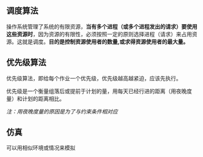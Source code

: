 ## 调度算法

操作系统管理了系统的有限资源，**当有多个进程（或多个进程发出的请求）要使用这些资源时**，因为资源的有限性，必须按照一定的原则选择进程（请求）来占用资源。这就是调度。**目的是控制资源使用者的数量,或求得资源使用者的最大量。**

## 优先级算法

优先级算法，即给每个作业一个优先级，优先级越高越紧迫，应该先执行。

优先级是一个衡量组落后或提前于计划的量，用每天已经行进的距离（用夜晚度量）和计划的距离相比。

*注：用夜晚度量的原因是为了与约束条件相对应*

## 仿真

可以用相似环境或情况来模拟

